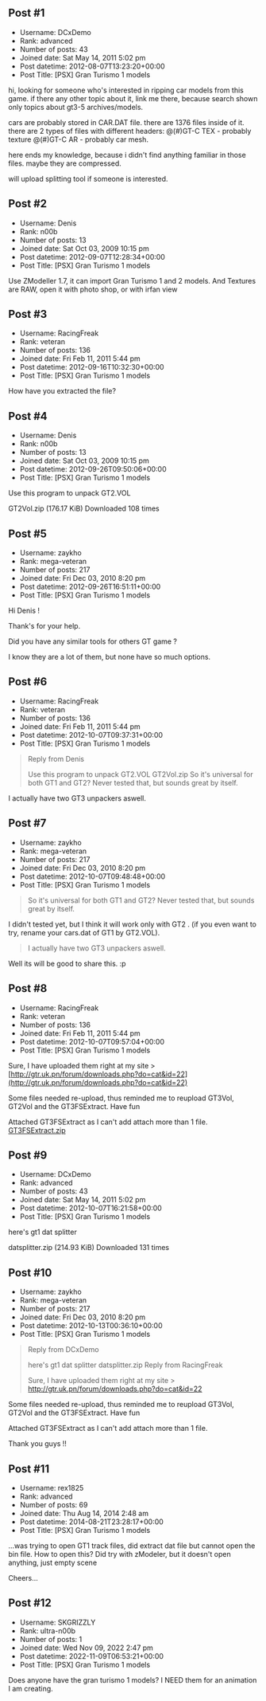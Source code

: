 ## Post #1
- Username: DCxDemo
- Rank: advanced
- Number of posts: 43
- Joined date: Sat May 14, 2011 5:02 pm
- Post datetime: 2012-08-07T13:23:20+00:00
- Post Title: [PSX] Gran Turismo 1 models

hi, looking for someone who's interested in ripping car models from this game. if there any other topic about it, link me there, because search shown only topics about gt3-5 archives/models.

cars are probably stored in CAR.DAT file.
there are 1376 files inside of it.
there are 2 types of files with different headers:
 @(#)GT-C TEX - probably texture
 @(#)GT-C AR - probably car mesh.

here ends my knowledge, because i didn't find anything familiar in those files. maybe they are compressed.

will upload splitting tool if someone is interested.
## Post #2
- Username: Denis
- Rank: n00b
- Number of posts: 13
- Joined date: Sat Oct 03, 2009 10:15 pm
- Post datetime: 2012-09-07T12:28:34+00:00
- Post Title: [PSX] Gran Turismo 1 models

Use ZModeller 1.7, it can import Gran Turismo 1 and 2 models.
And Textures are RAW, open it with photo shop, or with irfan view
## Post #3
- Username: RacingFreak
- Rank: veteran
- Number of posts: 136
- Joined date: Fri Feb 11, 2011 5:44 pm
- Post datetime: 2012-09-16T10:32:30+00:00
- Post Title: [PSX] Gran Turismo 1 models

How have you extracted the file?
## Post #4
- Username: Denis
- Rank: n00b
- Number of posts: 13
- Joined date: Sat Oct 03, 2009 10:15 pm
- Post datetime: 2012-09-26T09:50:06+00:00
- Post Title: [PSX] Gran Turismo 1 models

Use this program to unpack GT2.VOL


 GT2Vol.zip
(176.17 KiB) Downloaded 108 times
## Post #5
- Username: zaykho
- Rank: mega-veteran
- Number of posts: 217
- Joined date: Fri Dec 03, 2010 8:20 pm
- Post datetime: 2012-09-26T16:51:11+00:00
- Post Title: [PSX] Gran Turismo 1 models

Hi Denis !

Thank's for your help.

Did you have any similar tools for others GT game ?

I know they are a lot of them, but none have so much options.
## Post #6
- Username: RacingFreak
- Rank: veteran
- Number of posts: 136
- Joined date: Fri Feb 11, 2011 5:44 pm
- Post datetime: 2012-10-07T09:37:31+00:00
- Post Title: [PSX] Gran Turismo 1 models

> Reply from Denis
>
> Use this program to unpack GT2.VOL
GT2Vol.zip
So it's universal for both GT1 and GT2? Never tested that, but sounds great by itself.

I actually have two GT3 unpackers aswell.
## Post #7
- Username: zaykho
- Rank: mega-veteran
- Number of posts: 217
- Joined date: Fri Dec 03, 2010 8:20 pm
- Post datetime: 2012-10-07T09:48:48+00:00
- Post Title: [PSX] Gran Turismo 1 models

> So it's universal for both GT1 and GT2? Never tested that, but sounds great by itself.

I didn't tested yet, but I think it will work only with GT2 .
(if you even want to try, rename your cars.dat of GT1 by GT2.VOL).

> I actually have two GT3 unpackers aswell.

Well its will be good to share this. :p
## Post #8
- Username: RacingFreak
- Rank: veteran
- Number of posts: 136
- Joined date: Fri Feb 11, 2011 5:44 pm
- Post datetime: 2012-10-07T09:57:04+00:00
- Post Title: [PSX] Gran Turismo 1 models

Sure, I have uploaded them right at my site > [http://gtr.uk.pn/forum/downloads.php?do=cat&id=22](http://gtr.uk.pn/forum/downloads.php?do=cat&id=22)

Some files needed re-upload, thus reminded me to reupload GT3Vol, GT2Vol and the GT3FSExtract. Have fun 

Attached GT3FSExtract as I can't add attach more than 1 file.
[GT3FSExtract.zip](https://xentaxbackup.github.io/file/5885_GT3FSExtract.zip)
## Post #9
- Username: DCxDemo
- Rank: advanced
- Number of posts: 43
- Joined date: Sat May 14, 2011 5:02 pm
- Post datetime: 2012-10-07T16:21:58+00:00
- Post Title: [PSX] Gran Turismo 1 models

here's gt1 dat splitter


 datsplitter.zip
(214.93 KiB) Downloaded 131 times
## Post #10
- Username: zaykho
- Rank: mega-veteran
- Number of posts: 217
- Joined date: Fri Dec 03, 2010 8:20 pm
- Post datetime: 2012-10-13T00:36:10+00:00
- Post Title: [PSX] Gran Turismo 1 models

> Reply from DCxDemo
>
> here's gt1 dat splitter
datsplitter.zip
> Reply from RacingFreak
>
> Sure, I have uploaded them right at my site > http://gtr.uk.pn/forum/downloads.php?do=cat&id=22

Some files needed re-upload, thus reminded me to reupload GT3Vol, GT2Vol and the GT3FSExtract. Have fun 

Attached GT3FSExtract as I can't add attach more than 1 file.

Thank you guys !!
## Post #11
- Username: rex1825
- Rank: advanced
- Number of posts: 69
- Joined date: Thu Aug 14, 2014 2:48 am
- Post datetime: 2014-08-21T23:28:17+00:00
- Post Title: [PSX] Gran Turismo 1 models

...was trying to open GT1 track files, did extract dat file but cannot open the bin file. How to open this? Did try with zModeler, but it doesn't open anything, just empty scene

Cheers...
## Post #12
- Username: SKGRIZZLY
- Rank: ultra-n00b
- Number of posts: 1
- Joined date: Wed Nov 09, 2022 2:47 pm
- Post datetime: 2022-11-09T06:53:21+00:00
- Post Title: [PSX] Gran Turismo 1 models

Does anyone have the gran turismo 1 models? I NEED them for an animation I am creating.
